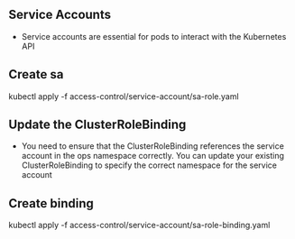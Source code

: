 
## Service Accounts ##
- Service accounts are essential for pods to interact with the Kubernetes API

## Create sa ##
kubectl apply -f access-control/service-account/sa-role.yaml

## Update the ClusterRoleBinding ##
- You need to ensure that the ClusterRoleBinding references the service account in the ops namespace correctly. You can update your existing ClusterRoleBinding to specify the correct namespace for the service account

## Create binding ##
kubectl apply -f access-control/service-account/sa-role-binding.yaml